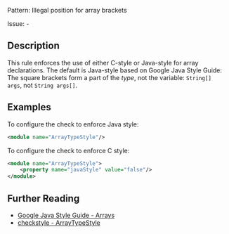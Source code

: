 Pattern: Illegal position for array brackets

Issue: -

## Description

This rule enforces the use of either C-style or Java-style for array declarations. The default is Java-style based on Google Java Style Guide: The square brackets form a part of the _type_, not the variable: `String[] args`, not `String args[]`.

## Examples

To configure the check to enforce Java style: 


```xml
<module name="ArrayTypeStyle"/>
```
        

To configure the check to enforce C style: 


```xml
<module name="ArrayTypeStyle">
    <property name="javaStyle" value="false"/>
</module>
```

## Further Reading

* [Google Java Style Guide - Arrays](https://google.github.io/styleguide/javaguide.html#s4.1-braces)
* [checkstyle - ArrayTypeStyle](http://checkstyle.sourceforge.net/config_misc.html#ArrayTypeStyle)
